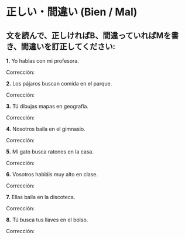 # 正しい・間違い (Bien / Mal)

## 文を読んで、正しければB、間違っていればMを書き、間違いを訂正してください:

**1.** Yo hablas con mi profesora. 

   Corrección: <div class="answer-line-long"></div>

**2.** Los pájaros buscan comida en el parque. 

   Corrección: <div class="answer-line-long"></div>

**3.** Tú dibujas mapas en geografía. 

   Corrección: <div class="answer-line-long"></div>

**4.** Nosotros baila en el gimnasio. 

   Corrección: <div class="answer-line-long"></div>

**5.** Mi gato busca ratones en la casa. 

   Corrección: <div class="answer-line-long"></div>

**6.** Vosotros habláis muy alto en clase. 

   Corrección: <div class="answer-line-long"></div>

**7.** Ellas baila en la discoteca. 

   Corrección: <div class="answer-line-long"></div>

**8.** Tú busca tus llaves en el bolso. 

   Corrección: <div class="answer-line-long"></div>